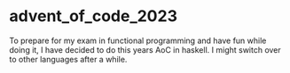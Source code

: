# advent_of_code_2023
To prepare for my exam in functional programming and have fun while doing it, I have decided to do this years AoC in haskell.
I might switch over to other languages after a while.
